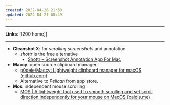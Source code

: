 ```yaml
---
created: 2022-04-26 21:33
updated: 2022-04-27 08:49
---
```

---
**Links**: [[200 home]]

---

- **Cleanshot X**: for *scrolling screenshots* and annotation
	- *shottr* is the free alternative
		- [Shottr – Screenshot Annotation App For Mac](https://shottr.cc/)
- **Maccy**: open source clipboard manager
	- [p0deje/Maccy: Lightweight clipboard manager for macOS (github.com)](https://github.com/p0deje/Maccy)
	- Alternative to *Pelican* from app store.
- **Mos**: independent mouse scrolling.
	- [MOS | A lightweight tool used to smooth scrolling and set scroll direction independently for your mouse on MacOS (caldis.me)](https://mos.caldis.me/)


